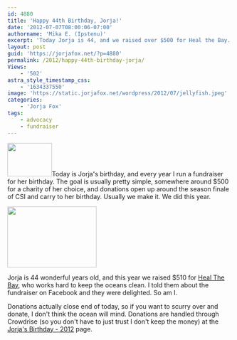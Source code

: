 ```yaml
---
id: 4880
title: 'Happy 44th Birthday, Jorja!'
date: '2012-07-07T08:00:06-07:00'
authorname: 'Mika E. (Ipstenu)'
excerpt: 'Today Jorja is 44, and we raised over $500 for Heal the Bay. We all rock.'
layout: post
guid: 'https://jorjafox.net/?p=4880'
permalink: /2012/happy-44th-birthday-jorja/
Views:
    - '502'
astra_style_timestamp_css:
    - '1634337550'
image: 'https://static.jorjafox.net/wordpress/2012/07/jellyfish.jpeg'
categories:
    - 'Jorja Fox'
tags:
    - advocacy
    - fundraiser
---
```


<a href="https://jorjafox.net/?attachment_id=4881" rel="attachment wp-att-4881"><img class="alignleft size-thumbnail wp-image-4881" title="jellyfish" src="//static.jorjafox.net/wordpress/2012/07/jellyfish-210x140.jpeg" alt="" width="100" height="75" /></a>Today is Jorja's birthday, and every year I run a fundraiser for her birthday. The goal is usually pretty simple, somewhere around $500 for a charity of her choice, and donations open up around the season finale of CSI and carry to her birthday. Usually we make it. We did this year.

<a href="http://www.crowdrise.com/jfo-bday2012/" rel="attachment wp-att-4882"><img class="aligncenter size-full wp-image-4882" title="raised" src="//static.jorjafox.net/wordpress/2012/07/raised.png" alt="" width="200" height="137" /></a>

Jorja is 44 wonderful years old, and this year we raised $510 for <a href="http://www.healthebay.org/">Heal The Bay</a>, who works hard to keep the oceans clean. I told them about the fundraiser on Facebook and they were delighted. So am I.

Donations actually close end of today, so if you want to scurry over and donate, I don't think the ocean will mind. Donations are handled through Crowdrise (so you don't have to just trust I don't keep the money) at the <a href="http://www.crowdrise.com/jfo-bday2012/">Jorja's Birthday - 2012</a> page.
